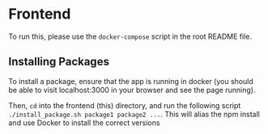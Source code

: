 # Frontend

To run this, please use the `docker-compose` script in the root README file.

## Installing Packages

To install a package, ensure that the app is running in docker (you should be able to visit localhost:3000 in your browser and see the page running).

Then, `cd` into the frontend (this) directory, and run the following script `./install_package.sh package1 package2 ...`. This will alias the npm install and use Docker to install the correct versions